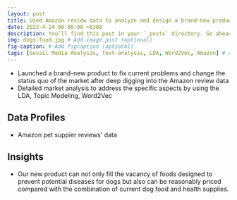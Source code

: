 ```yaml
---
layout: post
title: Used Amazon review data to analyze and design a brand-new product
date: 2022-4-24 00:00:00 +0300
description: You’ll find this post in your `_posts` directory. Go ahead and edit it and re-build the site to see your changes. # Add post description (optional)
img: dogs-food.jpg # Add image post (optional)
fig-caption: # Add figcaption (optional)
tags: [Socail Media Analysis, Text-analysis, LDA, Word2Vec, Amazon] # add tag
---
```

* Launched a brand-new product to fix current problems and change the status quo of the market after deep digging into the Amazon review data
* Detailed market analysis to address the specific aspects by using the LDA, Topic Modeling, Word2Vec

## Data Profiles
* Amazon pet suppier reviews' data

## Insights
* Our new product can not only fill the vacancy of foods designed to prevent potential diseases for dogs but also can be reasonably priced compared with the combination of current dog food and health supplies. 
